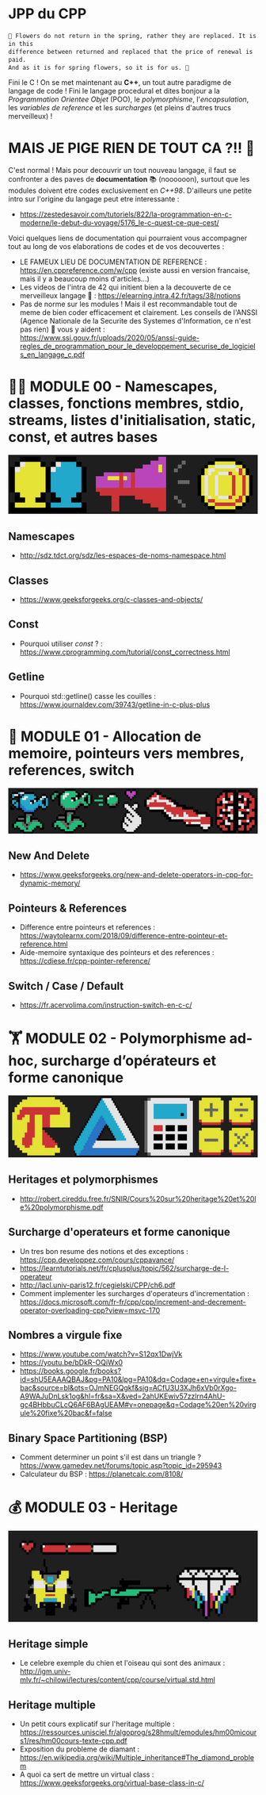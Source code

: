 # JPP du CPP
```
🎴 Flowers do not return in the spring, rather they are replaced. It is in this 
difference between returned and replaced that the price of renewal is paid. 
And as it is for spring flowers, so it is for us. 🌸
```
Fini le C ! On se met maintenant au **C++**, un tout autre paradigme de langage de code !
Fini le langage procedural et dites bonjour a la *Programmation Orientee Objet* (POO), le *polymorphisme*, l'*encapsulation*, les *variables de reference* et les *surcharges* (et pleins d'autres trucs merveilleux) !

# MAIS JE PIGE RIEN DE TOUT CA ?!! 🤧

C'est normal ! Mais pour decouvrir un tout nouveau langage, il faut se confronter a des paves de **documentation** 📚 (noooooon), surtout que les modules doivent etre codes exclusivement en *C++98*. D'ailleurs une petite intro sur l'origine du langage peut etre interessante :
* https://zestedesavoir.com/tutoriels/822/la-programmation-en-c-moderne/le-debut-du-voyage/5176_le-c-quest-ce-que-cest/

Voici quelques liens de documentation qui pourraient vous accompagner tout au long de vos elaborations de codes et de vos decouvertes :
* LE FAMEUX LIEU DE DOCUMENTATION DE REFERENCE : https://en.cppreference.com/w/cpp (existe aussi en version francaise, mais il y a beaucoup moins d'articles...)
* Les videos de l'intra de 42 qui initient bien a la decouverte de ce merveilleux langage 📼 : https://elearning.intra.42.fr/tags/38/notions
* Pas de norme sur les modules ! Mais il est recommandable tout de meme de bien coder efficacement et clairement. Les conseils de l'ANSSI (Agence Nationale de la Securite des Systemes d'Information, ce n'est pas rien) 🚨 vous y aident : https://www.ssi.gouv.fr/uploads/2020/05/anssi-guide-regles_de_programmation_pour_le_developpement_securise_de_logiciels_en_langage_c.pdf 
# 🧑‍🏫   MODULE 00 - Namescapes, classes, fonctions membres, stdio, streams, listes d'initialisation, static, const, et autres bases

![Screenshot](module_000_img.png)

## Namescapes

* http://sdz.tdct.org/sdz/les-espaces-de-noms-namespace.html

## Classes

* https://www.geeksforgeeks.org/c-classes-and-objects/

## Const

* Pourquoi utiliser _const_ ? : https://www.cprogramming.com/tutorial/const_correctness.html

## Getline

* Pourquoi std::getline() casse les couilles : https://www.journaldev.com/39743/getline-in-c-plus-plus

# 🧠   MODULE 01 - Allocation de memoire, pointeurs vers membres, references, switch

![Screenshot](module_01_img.png)

## New And Delete

* https://www.geeksforgeeks.org/new-and-delete-operators-in-cpp-for-dynamic-memory/

## Pointeurs & References

* Difference entre pointeurs et references : https://waytolearnx.com/2018/09/difference-entre-pointeur-et-reference.html
* Aide-memoire syntaxique des pointeurs et des references : https://cdiese.fr/cpp-pointer-reference/

## Switch / Case / Default

* https://fr.acervolima.com/instruction-switch-en-c-c/

# 🏋️   MODULE 02 - Polymorphisme ad-hoc, surcharge d’opérateurs et forme canonique

![Screenshot](module_02_img.png)

## Heritages et polymorphismes

* http://robert.cireddu.free.fr/SNIR/Cours%20sur%20heritage%20et%20le%20polymorphisme.pdf

## Surcharge d'operateurs et forme canonique

* Un tres bon resume des notions et des exceptions : https://cpp.developpez.com/cours/cppavance/
* https://learntutorials.net/fr/cplusplus/topic/562/surcharge-de-l-operateur
* http://lacl.univ-paris12.fr/cegielski/CPP/ch6.pdf
* Comment implementer les surcharges d'operateurs d'incrementation : https://docs.microsoft.com/fr-fr/cpp/cpp/increment-and-decrement-operator-overloading-cpp?view=msvc-170

## Nombres a virgule fixe

* https://www.youtube.com/watch?v=S12qx1DwjVk
* https://youtu.be/bDkR-OQiWx0
* https://books.google.fr/books?id=shU5EAAAQBAJ&pg=PA10&lpg=PA10&dq=Codage+en+virgule+fixe+bac&source=bl&ots=OJmNEGQgkf&sig=ACfU3U3XJh6xVb0rXgo-A9WAJuDnLsk1og&hl=fr&sa=X&ved=2ahUKEwiv57zzlrn4AhU-gc4BHbbuCLcQ6AF6BAgUEAM#v=onepage&q=Codage%20en%20virgule%20fixe%20bac&f=false

## Binary Space Partitioning (BSP)

* Comment determiner un point s'il est dans un triangle ? https://www.gamedev.net/forums/topic.asp?topic_id=295943
* Calculateur du BSP : https://planetcalc.com/8108/

# 💰   MODULE 03 - Heritage

![Screenshot](module_03_img.png)

## Heritage simple 

* Le celebre exemple du chien et l'oiseau qui sont des animaux : http://igm.univ-mlv.fr/~chilowi/lectures/content/cpp/course/virtual.std.html

## Heritage multiple

* Un petit cours explicatif sur l'heritage multiple : https://ressources.unisciel.fr/algoprog/s28hmult/emodules/hm00micours1/res/hm00cours-texte-cpp.pdf
* Exposition du probleme de diamant : https://en.wikipedia.org/wiki/Multiple_inheritance#The_diamond_problem
* A quoi ca sert de mettre un virtual class : https://www.geeksforgeeks.org/virtual-base-class-in-c/
